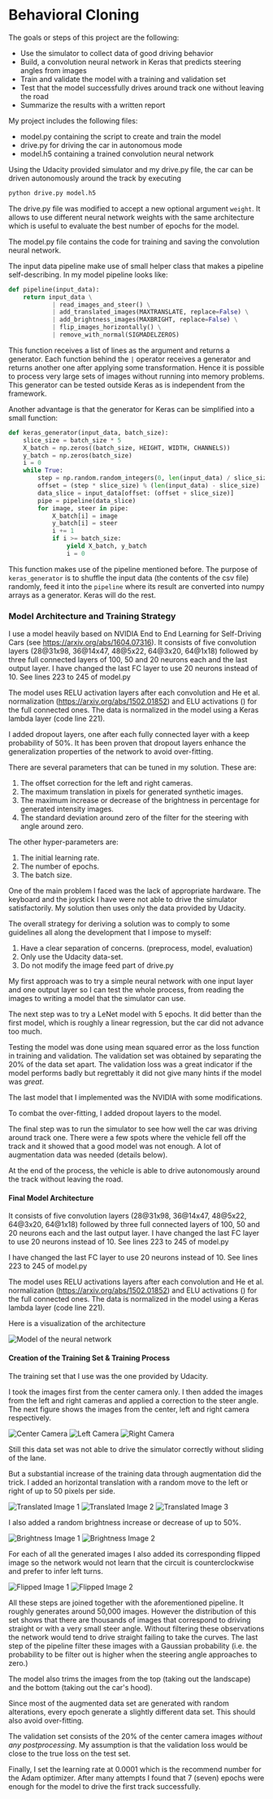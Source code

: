 # Behavioral Cloning


The goals or steps of this project are the following:

* Use the simulator to collect data of good driving behavior
* Build, a convolution neural network in Keras that predicts steering angles from images
* Train and validate the model with a training and validation set
* Test that the model successfully drives around track one without leaving the road
* Summarize the results with a written report


[//]: # (Image References)

[image1]: ./examples/my-convnet-car.jpg "Model Visualization"
[image2]: ./examples/center_037.jpg "Center Camera"
[image3]: ./examples/left_037.jpg "Left Camera"
[image4]: ./examples/right_037.jpg "Right Camera"
[image5]: ./examples/trans-00008.jpg "Translated Image 1"
[image6]: ./examples/trans-0024.jpg "Translated Image 2"
[image7]: ./examples/trans-0031.jpg "Translated Image 3"
[image8]: ./examples/bright-0044.jpg "Brightness Image 1"
[image9]: ./examples/bright-0045.jpg "Brightness Image 2"
[image10]: ./examples/flip-0013.jpg "Flipped Image 1"
[image11]: ./examples/flip-0020.jpg "Flipped Image 2"


My project includes the following files:

* model.py containing the script to create and train the model
* drive.py for driving the car in autonomous mode
* model.h5 containing a trained convolution neural network 

Using the Udacity provided simulator and my drive.py file, the car can be driven autonomously around the track by executing

```sh
python drive.py model.h5
```

The drive.py file was modified to accept a new optional argument `weight`. It allows to use different neural network weights with the same architecture which is useful to evaluate the best number of epochs for the model.

The model.py file contains the code for training and saving the convolution neural network.

The input data pipeline make use of small helper class that makes a pipeline self-describing. In my model pipeline looks like:

```python
def pipeline(input_data):
    return input_data \
            | read_images_and_steer() \
            | add_translated_images(MAXTRANSLATE, replace=False) \
            | add_brightness_images(MAXBRIGHT, replace=False) \
            | flip_images_horizontally() \
            | remove_with_normal(SIGMADELZEROS)
```

This function receives a list of lines as the argument and returns a generator. Each function behind the `|` operator receives a generator and returns another one after applying some transformation. Hence it is possible to process very large sets of images without running into memory problems. This generator can be tested outside Keras as is independent from the framework.

Another advantage is that the generator for Keras can be simplified into a small function:

```python
def keras_generator(input_data, batch_size):
    slice_size = batch_size * 5
    X_batch = np.zeros((batch_size, HEIGHT, WIDTH, CHANNELS))
    y_batch = np.zeros(batch_size)
    i = 0
    while True:
        step = np.random.random_integers(0, len(input_data) / slice_size)
        offset = (step * slice_size) % (len(input_data) - slice_size)
        data_slice = input_data[offset: (offset + slice_size)]
        pipe = pipeline(data_slice)
        for image, steer in pipe:
            X_batch[i] = image
            y_batch[i] = steer
            i += 1
            if i >= batch_size:
                yield X_batch, y_batch
                i = 0
```

This function makes use of the pipeline mentioned before. The purpose of `keras_generator` is to shuffle the input data (the contents of the csv file) randomly, feed it into the `pipeline` where its result are converted into numpy arrays as a generator. Keras will do the rest.


### Model Architecture and Training Strategy

I use a model heavily based on NVIDIA End to End Learning for Self-Driving Cars (see https://arxiv.org/abs/1604.07316). It consists of five convolution layers (28@31x98, 36@14x47, 48@5x22, 64@3x20, 64@1x18) followed by three full connected layers of 100, 50 and 20 neurons each and the last output layer. I have changed the last FC layer to use 20 neurons instead of 10. See lines 223 to 245 of model.py

The model uses RELU activation layers after each convolution and He et al. normalization (https://arxiv.org/abs/1502.01852) and ELU activations () for the full connected ones. The data is normalized in the model using a Keras lambda layer (code line 221). 


I added dropout layers, one after each fully connected layer with a keep probability of 50%. It has been proven that dropout layers enhance the generalization properties of the network to avoid over-fitting.


There are several parameters that can be tuned in my solution. These are:

1. The offset correction for the left and right cameras.
1. The maximum translation in pixels for generated synthetic images.
1. The maximum increase or decrease of the brightness in percentage for generated intensity images.
1. The standard deviation around zero of the filter for the steering with angle around zero.

The other hyper-parameters are:

1. The initial learning rate.
1. The number of epochs.
1. The batch size.


One of the main problem I faced was the lack of appropriate hardware. The keyboard and the joystick I have were not able to drive the simulator satisfactorily. My solution then uses only the data provided by Udacity.


The overall strategy for deriving a solution was to comply to some guidelines all along the development that I impose to myself:

1. Have a clear separation of concerns. (preprocess, model, evaluation)
1. Only use the Udacity data-set.
1. Do not modify the image feed part of drive.py

My first approach was to try a simple neural network with one input layer and one output layer so I can test the whole process, from reading the images to writing a model that the simulator can use.

The next step was to try a LeNet model with 5 epochs. It did better than the first model, which is roughly a linear regression, but the car did not advance too much.

Testing the model was done using mean squared error as the loss function in training and validation. The validation set was obtained by separating the 20% of the data set apart. The validation loss was a great indicator if the model performs badly but regrettably it did not give many hints if the model was *great*.

The last model that I implemented was the NVIDIA with some modifications.

To combat the over-fitting, I added dropout layers to the model.

The final step was to run the simulator to see how well the car was driving around track one. There were a few spots where the vehicle fell off the track and it showed that a good model was not enough. A lot of augmentation data was needed (details below).

At the end of the process, the vehicle is able to drive autonomously around the track without leaving the road.

#### Final Model Architecture

It consists of five convolution layers (28@31x98, 36@14x47, 48@5x22, 64@3x20, 64@1x18) followed by three full connected layers of 100, 50 and 20 neurons each and the last output layer. I have changed the last FC layer to use 20 neurons instead of 10. See lines 223 to 245 of model.py

I have changed the last FC layer to use 20 neurons instead of 10. See lines 223 to 245 of model.py

The model uses RELU activations layers after each convolution and He et al. normalization (https://arxiv.org/abs/1502.01852) and ELU activations () for the full connected ones. The data is normalized in the model using a Keras lambda layer (code line 221).

Here is a visualization of the architecture

![Model of the neural network][image1]


#### Creation of the Training Set & Training Process

The training set that I use was the one provided by Udacity.

I took the images first from the center camera only. I then added the images from the left and right cameras and applied a correction to the steer angle. The next figure shows the images from the center, left and right camera respectively.

![Center Camera][image2]
![Left Camera][image3]
![Right Camera][image4]

Still this data set was not able to drive the simulator correctly without sliding of the lane.

But a substantial increase of the training data through augmentation did the trick. I added an horizontal translation with a random move to the left or right of up to 50 pixels per side.

![Translated Image 1][image5]
![Translated Image 2][image6]
![Translated Image 3][image7]

I also added a random brightness increase or decrease of up to 50%.

![Brightness Image 1][image8]
![Brightness Image 2][image9]

For each of all the generated images I also added its corresponding flipped image so the network would not learn that the circuit is counterclockwise and prefer to infer left turns.

![Flipped Image 1][image10]
![Flipped Image 2][image11]

All these steps are joined together with the aforementioned pipeline. It roughly generates around 50,000 images. However the distribution of this set shows that there are thousands of images that correspond to driving straight or with a very small steer angle. Without filtering these observations the network would tend to drive straight failing to take the curves. The last step of the pipeline filter these images with a Gaussian probability (i.e. the probability to be filter out is higher when the steering angle approaches to zero.)

The model also trims the images from the top (taking out the landscape) and the bottom (taking out the car's hood).

Since most of the augmented data set are generated with random alterations, every epoch generate a slightly different data set. This should also avoid over-fitting.

The validation set consists of the 20% of the center camera images *without any postprocessing*. My assumption is that the validation loss would be close to the true loss on the test set.

Finally, I set the learning rate at 0.0001 which is the recommend number for the Adam optimizer. After many attempts I found that 7 (seven) epochs were enough for the model to drive the first track successfully.

